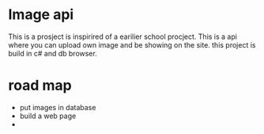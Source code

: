 # Image api

This is a prosject is inspirired of a earilier school procject. This is a api where you can upload own image and be showing on the site. this project is build in c# and db browser.

# road map

- put images in database
- build a web page
-
